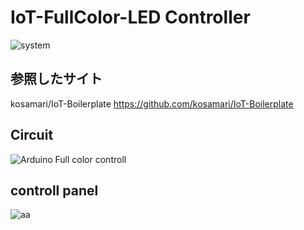 # IoT-FullColor-LED Controller
![system](https://cloud.githubusercontent.com/assets/4581495/10714262/21408514-7abc-11e5-8edd-b750a590b76b.jpg)

## 参照したサイト
kosamari/IoT-Boilerplate <https://github.com/kosamari/IoT-Boilerplate>

## Circuit
![Arduino Full color controll](http://make.kosakalab.com/.blog/wp-content/uploads/2016/01/arduino-uno-rgb-led_bb.png)

## controll panel
![aa](http://make.kosakalab.com/.blog/wp-content/uploads/2016/01/IoT_full_color.png)


